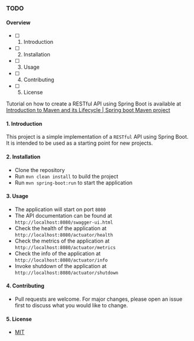 ### TODO 

#### Overview
- [ ] 1. Introduction
- [ ] 2. Installation
- [ ] 3. Usage
- [ ] 4. Contributing
- [ ] 5. License

Tutorial on how to create a RESTful API using Spring Boot is available at [Introduction to Maven and its Lifecycle | Spring boot Maven project](https://www.youtube.com/watch?v=1e4jNP8iKLo)

#### 1. Introduction
This project is a simple implementation of a `RESTful` API using Spring Boot. It is intended to be used as a starting point for new projects.

#### 2. Installation
- Clone the repository
- Run `mvn clean install` to build the project
- Run `mvn spring-boot:run` to start the application

#### 3. Usage
- The application will start on port `8080`
- The API documentation can be found at `http://localhost:8080/swagger-ui.html`
- Check the health of the application at `http://localhost:8080/actuator/health`
- Check the metrics of the application at `http://localhost:8080/actuator/metrics`
- Check the info of the application at `http://localhost:8080/actuator/info`
- Invoke shutdown of the application at `http://localhost:8080/actuator/shutdown`


#### 4. Contributing
- Pull requests are welcome. For major changes, please open an issue first to discuss what you would like to change.

#### 5. License

- [MIT](https://choosealicense.com/licenses/mit/)


